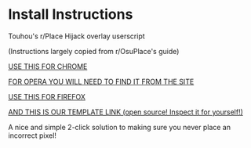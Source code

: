 # Install Instructions

Touhou's r/Place Hijack overlay userscript

(Instructions largely copied from r/OsuPlace's guide)

[USE THIS FOR CHROME](https://chrome.google.com/webstore/detail/tampermonkey/dhdgffkkebhmkfjojejmpbldmpobfkfo?hl=en)

[FOR OPERA YOU WILL NEED TO FIND IT FROM THE SITE](https://www.tampermonkey.net/)

[USE THIS FOR FIREFOX](https://addons.mozilla.org/en-US/firefox/addon/violentmonkey/)

[AND THIS IS OUR TEMPLATE LINK (open source! Inspect it for yourself!)](https://2hu-rplace.mokou.io/2hu-overlay.user.js)

A nice and simple 2-click solution to making sure you never place an incorrect pixel!
